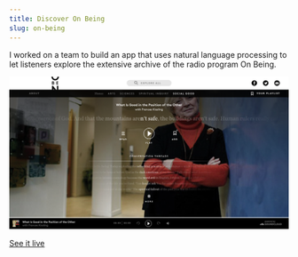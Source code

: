 ```yaml
---
title: Discover On Being
slug: on-being
---
```


I worked on a team to build an app that uses natural language processing to let listeners explore the extensive archive of the radio program On Being.

![A screen shot of the On Being discover app.](assets/images/discover_home.png "")

<a class="jump" target="_blank" href="http://discover.onbeing.org/">See it live</a>
